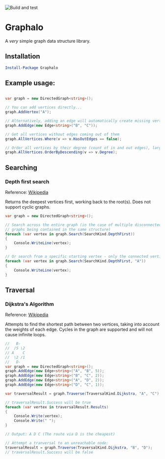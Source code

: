 ![Build and test](https://github.com/mikegoatly/Graphalo/workflows/Build%20and%20test/badge.svg)

# Graphalo
A *very* simple graph data structure library.

## Installation

``` powershell
Install-Package Graphalo
```

## Example usage:

``` csharp

var graph = new DirectedGraph<string>();

// You can add vertices directly...
graph.AddVertex("A");

// Alternatively, adding an edge will automatically create missing vertices
graph.AddEdge(new Edge<string>("B", "C"));

// Get all vertices without edges coming out of them
graph.AllVertices.Where(v => v.HasOutEdges == false);

// Order all vertices by their degree (count of in and out edges), largest first
graph.AllVertices.OrderByDescending(v => v.Degree);

```

## Searching

### Depth first search

Reference: [Wikipedia](https://en.wikipedia.org/wiki/Depth-first_search)

Returns the deepest vertices first, working back to the root(s). Does not support cyclic graphs.

``` csharp
var graph = new DirectedGraph<string>();

// Search across the entire graph (in the case of multiple disconnected 
// graphs being contained in the same structure)
foreach (var vertex in graph.Search(SearchKind.DepthFirst))
{
	Console.WriteLine(vertex);
}

// Or search from a specific starting vertex - only the connected vertices will be returned
foreach (var vertex in graph.Search(SearchKind.DepthFirst, "A"))
{
	Console.WriteLine(vertex);
}
```

## Traversal

### Dijkstra's Algorithm

Reference: [Wikipedia](https://en.wikipedia.org/wiki/Dijkstra%27s_algorithm)

Attempts to find the shortest path between two vertices, taking into account the weights of each edge.
Cycles in the graph are supported and will not cause infinite loops.

``` csharp
//   B-
//  /5 \2
// A    C
//  \2 /1
//   D-
var graph = new DirectedGraph<string>();
graph.AddEdge(new Edge<string>("A", "B", 5));
graph.AddEdge(new Edge<string>("B", "C", 2));
graph.AddEdge(new Edge<string>("A", "D", 2));
graph.AddEdge(new Edge<string>("D", "C", 1));

var traversalResult = graph.Traverse(TraversalKind.Dijkstra, "A", "C");

// traversalResult.Success will be true
foreach (var vertex in traversalResult.Results)
{
	Console.Write(vertex);
	Console.Write(" ");
}

// Output: A D C (The route via D is the cheapest)

// Attempt a tranversal to an unreachable node:
traversalResult = graph.Traverse(TraversalKind.Dijkstra, "B", "D");
// traversalResult.Success will be false
```
